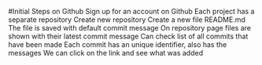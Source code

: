 #Initial Steps on Github
Sign up for an account on Github
Each project has a separate repository
Create new repository
Create a new file README.md
The file is saved with default commit message
On repository page files are shown with their latest commit message
Can check list of all commits that have been made
Each commit has an unique identifier, also has the messages
We can click on the link and see what was added
